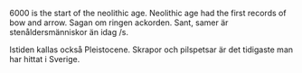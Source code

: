 6000 is the start of the neolithic age. Neolithic age had the first records of bow and arrow. Sagan om ringen ackorden. Sant, samer är stenåldersmänniskor än idag /s.

Istiden kallas också Pleistocene. Skrapor och pilspetsar är det tidigaste man har hittat i Sverige.